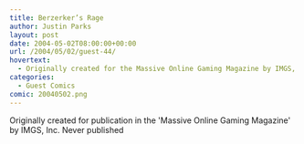 ```yaml
---
title: Berzerker’s Rage
author: Justin Parks
layout: post
date: 2004-05-02T08:00:00+00:00
url: /2004/05/02/guest-44/
hovertext:
  - Originally created for the Massive Online Gaming Magazine by IMGS, Inc. Never published
categories:
  - Guest Comics
comic: 20040502.png
---
```

Originally created for publication in the 'Massive Online Gaming Magazine' by IMGS, Inc. Never published